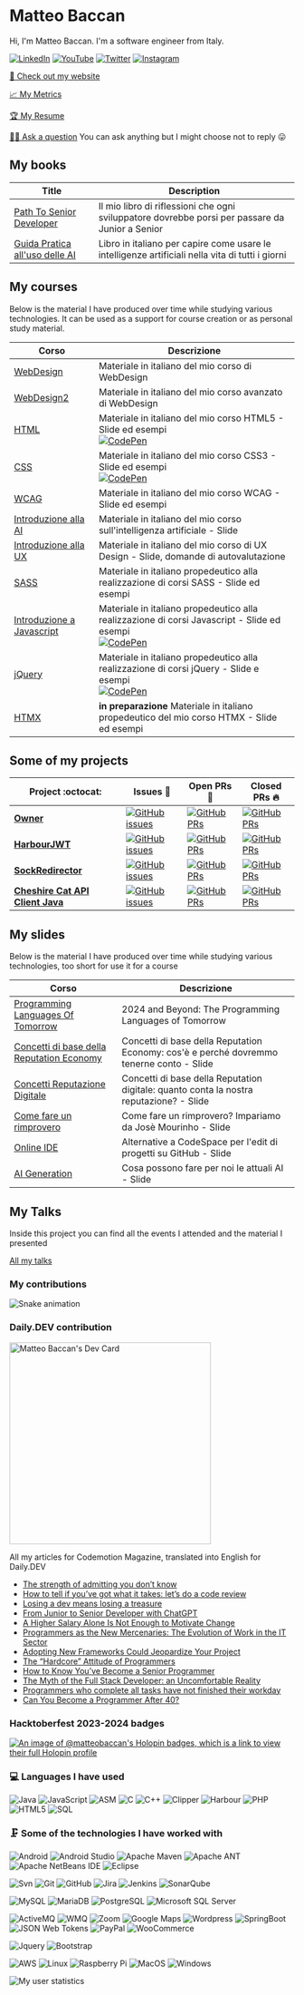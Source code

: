 # Matteo Baccan

Hi, I'm Matteo Baccan. I'm a software engineer from Italy.

[![LinkedIn](https://img.shields.io/badge/linkedin-%230077B5.svg?&style=for-the-badge&logo=linkedin&logoColor=white)](https://www.linkedin.com/in/matteobaccan)
[![YouTube](https://img.shields.io/badge/youtube-%23E4405F.svg?&style=for-the-badge&logo=youtube&logoColor=white)](https://www.youtube.com/user/matteobaccan/)
[![Twitter](https://img.shields.io/badge/twitter-%231DA1F2.svg?&style=for-the-badge&logo=twitter&logoColor=white)](https://twitter.com/matteobaccan)
[![Instagram](https://img.shields.io/badge/instagram-%23E4405F.svg?&style=for-the-badge&logo=instagram&logoColor=white)](https://www.instagram.com/matteo_baccan/)

<!--
  <a href="https://medium.com/@MokkappsDev"><img src="https://img.shields.io/badge/medium-%2312100E.svg?&style=for-the-badge&logo=medium&logoColor=white" height=25></a>
  <a href="https://dev.to/mokkapps"><img src="https://img.shields.io/badge/DEV.TO-%230A0A0A.svg?&style=for-the-badge&logo=dev-dot-to&logoColor=white" height=25></a>
-->

[👦 Check out my website](https://www.baccan.it)

[📈 My Metrics](https://metrics.lecoq.io/about/matteobaccan)

[🏆 My Resume](https://resume.github.io/?matteobaccan)

[🙋🏻 Ask a question](https://github.com/matteobaccan/matteobaccan/issues/new) You can ask anything but I might choose not to reply 😛

## My books

| Title | Description |
|-------|-------------|
| [Path To Senior Developer](https://github.com/matteobaccan/PathToSeniorDeveloper) | Il mio libro di riflessioni che ogni sviluppatore dovrebbe porsi per passare da Junior a Senior |
| [Guida Pratica all'uso delle AI](https://github.com/matteobaccan/CorsoAIBook) | Libro in italiano per capire come usare le intelligenze artificiali nella vita di tutti i giorni |


## My courses

Below is the material I have produced over time while studying various technologies. It can be used as a support for course creation or as personal study material.

| Corso | Descrizione |
|-------|-------------|
| [WebDesign](https://github.com/matteobaccan/CorsoWebDesign) | Materiale in italiano del mio corso di WebDesign |
| [WebDesign2](https://github.com/matteobaccan/CorsoWebDesign2) | Materiale in italiano del mio corso avanzato di WebDesign |
| [HTML](https://github.com/matteobaccan/CorsoHTML) | Materiale in italiano del mio corso HTML5 - Slide ed esempi <br/> [![CodePen](https://img.shields.io/badge/CodePen-open-blue?logo=codepen)](https://codepen.io/collection/kNxEPO?sort_by=itemcreatedat) |
| [CSS](https://github.com/matteobaccan/CorsoCSS) | Materiale in italiano del mio corso CSS3 - Slide ed esempi <br/> [![CodePen](https://img.shields.io/badge/CodePen-open-blue?logo=codepen)](https://codepen.io/collection/eJrMmO?sort_by=itemcreatedat) |
| [WCAG](https://github.com/matteobaccan/CorsoWCAG) | Materiale in italiano del mio corso WCAG - Slide ed esempi |
| [Introduzione alla AI](https://github.com/matteobaccan/CorsoAI) | Materiale in italiano del mio corso sull'intelligenza artificiale - Slide | 
| [Introduzione alla UX](https://github.com/matteobaccan/CorsoUX) | Materiale in italiano del mio corso di UX Design - Slide, domande di autovalutazione |
| [SASS](https://github.com/matteobaccan/CorsoSASS) | Materiale in italiano propedeutico alla realizzazione di corsi SASS - Slide ed esempi | 
| [Introduzione a Javascript](https://github.com/matteobaccan/CorsoJavascript) | Materiale in italiano propedeutico alla realizzazione di corsi Javascript - Slide ed esempi <br/> [![CodePen](https://img.shields.io/badge/CodePen-open-blue?logo=codepen)](https://codepen.io/collection/rxYLax?sort_by=itemcreatedat) |
| [jQuery](https://github.com/matteobaccan/CorsojQuery) | Materiale in italiano propedeutico alla realizzazione di corsi jQuery - Slide e esempi <br/> [![CodePen](https://img.shields.io/badge/CodePen-open-blue?logo=codepen)](https://codepen.io/collection/LPzxzo?sort_by=itemcreatedat) |
| [HTMX](https://github.com/matteobaccan/CorsoHTMX) | **in preparazione** Materiale in italiano propedeutico del mio corso HTMX - Slide ed esempi |

## Some of my projects

|      Project :octocat:   |     Issues :bug:   | Open PRs :bell:  | Closed PRs :fire:  |
|-------------|-------------------|---|---|
| [**Owner**](https://github.com/matteobaccan/owner) | [![GitHub issues](https://img.shields.io/github/issues/matteobaccan/owner?color=green&logo=github&style=flat)](https://github.com/matteobaccan/owner/issues) | [![GitHub PRs](https://img.shields.io/github/issues-pr/matteobaccan/owner?style=flat&logo=github)](https://github.com/matteobaccan/owner/pulls)  | [![GitHub PRs](https://img.shields.io/github/issues-pr-closed/matteobaccan/owner?style=flat&color=critical&logo=github)](https://github.com/matteobaccan/owner/pulls?q=is%3Apr+is%3Aclosed)  |
| [**HarbourJWT**](https://github.com/matteobaccan/HarbourJwt) | [![GitHub issues](https://img.shields.io/github/issues/matteobaccan/HarbourJwt?color=green&logo=github&style=flat)](https://github.com/matteobaccan/HarbourJwt/issues) | [![GitHub PRs](https://img.shields.io/github/issues-pr/matteobaccan/HarbourJwt?style=flat&logo=github)](https://github.com/matteobaccan/HarbourJwt/pulls)  | [![GitHub PRs](https://img.shields.io/github/issues-pr-closed/matteobaccan/HarbourJwt?style=flat&color=critical&logo=github)](https://github.com/matteobaccan/HarbourJwt/pulls?q=is%3Apr+is%3Aclosed)  |
| [**SockRedirector**](https://github.com/matteobaccan/SockRedirector) | [![GitHub issues](https://img.shields.io/github/issues/matteobaccan/SockRedirector?color=green&logo=github&style=flat)](https://github.com/matteobaccan/SockRedirector/issues) | [![GitHub PRs](https://img.shields.io/github/issues-pr/matteobaccan/SockRedirector?style=flat&logo=github)](https://github.com/matteobaccan/SockRedirector/pulls)  | [![GitHub PRs](https://img.shields.io/github/issues-pr-closed/matteobaccan/SockRedirector?style=flat&color=critical&logo=github)](https://github.com/matteobaccan/SockRedirector/pulls?q=is%3Apr+is%3Aclosed)  |
| [**Cheshire Cat API Client Java**](https://github.com/matteobaccan/cheshire-cat-api-client-java) | [![GitHub issues](https://img.shields.io/github/issues/matteobaccan/cheshire-cat-api-client-java?color=green&logo=github&style=flat)](https://github.com/matteobaccan/cheshire-cat-api-client-java/issues) | [![GitHub PRs](https://img.shields.io/github/issues-pr/matteobaccan/cheshire-cat-api-client-java?style=flat&logo=github)](https://github.com/matteobaccan/cheshire-cat-api-client-java/pulls)  | [![GitHub PRs](https://img.shields.io/github/issues-pr-closed/matteobaccan/cheshire-cat-api-client-java?style=flat&color=critical&logo=github)](https://github.com/matteobaccan/cheshire-cat-api-client-java/pulls?q=is%3Apr+is%3Aclosed)  |


## My slides

Below is the material I have produced over time while studying various technologies, too short for use it for a course

| Corso | Descrizione |
|-------|-------------|
| [Programming Languages Of Tomorrow](https://github.com/matteobaccan/ProgrammingLanguagesOfTomorrow)| 2024 and Beyond: The Programming Languages of Tomorrow |
| [Concetti di base della Reputation Economy](https://github.com/matteobaccan/CorsoReputationEconomy) | Concetti di base della Reputation Economy: cos'è e perché dovremmo tenerne conto - Slide |
| [Concetti Reputazione Digitale](https://github.com/matteobaccan/CorsoReputazioneDigitale) | Concetti di base della Reputation digitale: quanto conta la nostra reputazione? - Slide |
| [Come fare un rimprovero](https://github.com/matteobaccan/CorsoRimprovero) | Come fare un rimprovero? Impariamo da Josè Mourinho - Slide |
| [Online IDE](https://github.com/matteobaccan/CorsoOnlineIDE) | Alternative a CodeSpace per l'edit di progetti su GitHub - Slide |
| [AI Generation](https://github.com/matteobaccan/AIGeneration) | Cosa possono fare per noi le attuali AI - Slide |

## My Talks

Inside this project you can find all the events I attended and the material I presented

[All my talks](https://github.com/matteobaccan/Eventi)

### My contributions

![Snake animation](https://github.com/matteobaccan/matteobaccan/blob/snake/github-contribution-grid-snake.svg)

### Daily.DEV contribution

<a href="https://app.daily.dev/matteobaccan"><img src="https://api.daily.dev/devcards/v2/NhnqMXKwwlQ3hCqxXOiQG.png?r=i5h&type=default" width="356" alt="Matteo Baccan's Dev Card"/></a>

All my articles for Codemotion Magazine, translated into English for Daily.DEV

<!-- daily.dev BOOKMARKS:START -->
- [The strength of admitting you don’t know](https://app.daily.dev/posts/wDT21YdKh?utm_source=rss&utm_medium=bookmarks&utm_campaign=NhnqMXKwwlQ3hCqxXOiQG)
- [How to tell if you’ve got what it takes: let’s do a code review](https://app.daily.dev/posts/Omobd3BgD?utm_source=rss&utm_medium=bookmarks&utm_campaign=NhnqMXKwwlQ3hCqxXOiQG)
- [Losing a dev means losing a treasure](https://app.daily.dev/posts/oSrjP1UiT?utm_source=rss&utm_medium=bookmarks&utm_campaign=NhnqMXKwwlQ3hCqxXOiQG)
- [From Junior to Senior Developer with ChatGPT](https://app.daily.dev/posts/sq71v8sFx?utm_source=rss&utm_medium=bookmarks&utm_campaign=NhnqMXKwwlQ3hCqxXOiQG)
- [A Higher Salary Alone Is Not Enough to Motivate Change](https://app.daily.dev/posts/yxpA1fucn?utm_source=rss&utm_medium=bookmarks&utm_campaign=NhnqMXKwwlQ3hCqxXOiQG)
- [Programmers as the New Mercenaries: The Evolution of Work in the IT Sector](https://app.daily.dev/posts/WB32OgVHo?utm_source=rss&utm_medium=bookmarks&utm_campaign=NhnqMXKwwlQ3hCqxXOiQG)
- [Adopting New Frameworks Could Jeopardize Your Project](https://app.daily.dev/posts/HdrTAJBNH?utm_source=rss&utm_medium=bookmarks&utm_campaign=NhnqMXKwwlQ3hCqxXOiQG)
- [The “Hardcore” Attitude of Programmers](https://app.daily.dev/posts/2CrohgmXQ?utm_source=rss&utm_medium=bookmarks&utm_campaign=NhnqMXKwwlQ3hCqxXOiQG)
- [How to Know You’ve Become a Senior Programmer](https://app.daily.dev/posts/Z1LXHZySj?utm_source=rss&utm_medium=bookmarks&utm_campaign=NhnqMXKwwlQ3hCqxXOiQG)
- [The Myth of the Full Stack Developer: an Uncomfortable Reality](https://app.daily.dev/posts/Ko9aavfST?utm_source=rss&utm_medium=bookmarks&utm_campaign=NhnqMXKwwlQ3hCqxXOiQG)
- [Programmers who complete all tasks have not finished their workday](https://app.daily.dev/posts/fMMUy7g3T?utm_source=rss&utm_medium=bookmarks&utm_campaign=NhnqMXKwwlQ3hCqxXOiQG)
- [Can You Become a Programmer After 40?](https://app.daily.dev/posts/owOpgTHU6?utm_source=rss&utm_medium=bookmarks&utm_campaign=NhnqMXKwwlQ3hCqxXOiQG)
<!-- daily.dev BOOKMARKS:END -->

### Hacktoberfest 2023-2024 badges

[![An image of @matteobaccan's Holopin badges, which is a link to view their full Holopin profile](https://holopin.me/matteobaccan)](https://holopin.io/@matteobaccan)

<!-- 
### More statistics
![Contribution](https://github-readme-streak-stats.herokuapp.com/?user=matteobaccan)
![Trophy](https://github-profile-trophy.vercel.app/?username=matteobaccan)
![Activity](https://activity-graph.herokuapp.com/graph?username=matteobaccan&theme=github&count_private=true)
![Details](https://github-profile-summary-cards.vercel.app/api/cards/profile-details?username=matteobaccan&theme=github_dark)
-->

<!--
<img src="https://github-readme-streak-stats.herokuapp.com/?user=matteobaccan">
<img src="https://github-profile-trophy.vercel.app/?username=matteobaccan">
<img src="https://activity-graph.herokuapp.com/graph?username=matteobaccan&theme=github&count_private=true">
<img src="https://github-profile-summary-cards.vercel.app/api/cards/profile-details?username=matteobaccan&theme=github_dark">
-->

<!--https://simpleicons.org/?q=raspb -->
<!-- https://shields.io/ -->

### 💻 Languages I have used

![Java](https://img.shields.io/badge/-Java-333333?style=flat&logo=java)
![JavaScript](https://img.shields.io/badge/-JavaScript-333333?style=flat&logo=javascript)
![ASM](https://img.shields.io/badge/-ASM-333333?style=flat&logo=ASM)
![C](https://img.shields.io/badge/-C-333333?style=flat&logo=C)
![C++](https://img.shields.io/badge/-C++-333333?style=flat&logo=c%2B%2B)
![Clipper](https://img.shields.io/badge/-Clipper-333333?style=flat&logo=Clipper)
![Harbour](https://img.shields.io/badge/-Harbour-333333?style=flat&logo=Harbour)
![PHP](https://img.shields.io/badge/-PHP-333333?style=flat&logo=PHP)
![HTML5](https://img.shields.io/badge/-HTML5-333333?style=flat&logo=html5)
![SQL](https://img.shields.io/badge/-SQL-333333?style=flat&logo=postgresql)

### 🗜 Some of the technologies I have worked with

![Android](http://img.shields.io/badge/-Android-333333?style=flat&logo=android)
![Android Studio](http://img.shields.io/badge/-Android%20Studio-333333?style=flat&logo=android-studio)
![Apache Maven](http://img.shields.io/badge/-Apache%20Maven-333333?style=flat&logo=Apache%20Maven&logoColor=C71A36)
![Apache ANT](http://img.shields.io/badge/-Apache%20ANT-333333?style=flat&logo=Apache%20Ant&logoColor=A81C7D)
![Apache NetBeans IDE](http://img.shields.io/badge/-Apache%20NetBeans%20IDE-333333?style=flat&logo=Apache%20NetBeans%20IDE&logoColor=0052CC)
![Eclipse](http://img.shields.io/badge/-Eclipse-333333?style=flat&logo=Eclipse)

![Svn](https://img.shields.io/badge/-Svn-333333?style=flat&logo=subversion)
![Git](https://img.shields.io/badge/-Git-333333?style=flat&logo=git&logoColor=F05032)
![GitHub](https://img.shields.io/badge/-GitHub-333333?style=flat&logo=github&logoColor=FFFFFF)
![Jira](https://img.shields.io/badge/-Jira-333333?style=flat&logo=jira-software&logoColor=white&logoColor=0052CC)
![Jenkins](https://img.shields.io/badge/-jenkins-333333?style=flat&logo=jenkins)
![SonarQube](https://img.shields.io/badge/-SonarQube-333333?style=flat&logo=SonarQube)

![MySQL](https://img.shields.io/badge/-MySQL-333333?style=flat&logo=MySQL)
![MariaDB](https://img.shields.io/badge/-MariaDB-333333?style=flat&logo=MariaDB)
![PostgreSQL](https://img.shields.io/badge/-PostgreSQL-333333?style=flat&logo=PostgreSQL)
![Microsoft SQL Server](https://img.shields.io/badge/-Microsoft%20SQL%20Server-333333?style=flat&logo=Microsoft%20SQL%20Server&logoColor=CC2927)

![ActiveMQ](https://img.shields.io/badge/-ActiveMQ-333333?style=flat&logo=ActiveMQ)
![WMQ](https://img.shields.io/badge/-WMQ-333333?style=flat&logo=IBM&logoColor=054ADA)
![Zoom](https://img.shields.io/badge/-Zoom-333333?style=flat&logo=Zoom)
![Google Maps](https://img.shields.io/badge/-Google%20Maps-333333?style=flat&logo=Google%20Maps)
![Wordpress](https://img.shields.io/badge/-Wordpress-333333?style=flat&logo=Wordpress)
![SpringBoot](https://img.shields.io/badge/-SpringBoot-333333?style=flat&logo=Spring)
![JSON Web Tokens](https://img.shields.io/badge/-JSON%20Web%20Tokens-333333?style=flat&logo=JSON%20Web%20Tokens&logoColor=000000)
![PayPal](https://img.shields.io/badge/-PayPal-333333?style=flat&logo=PayPal)
![WooCommerce](https://img.shields.io/badge/-WooCommerce-333333?style=flat&logo=WooCommerce)

![Jquery](https://img.shields.io/badge/-Jquery-333333?style=flat&logo=Jquery)
![Bootstrap](https://img.shields.io/badge/-Bootstrap-333333?style=flat&logo=Bootstrap)

![AWS](http://img.shields.io/badge/-AWS-333333?style=flat&logo=amazon)
![Linux](https://img.shields.io/badge/-Linux-333333?style=flat&logo=linux&logoColor=FCC624)
![Raspberry Pi](https://img.shields.io/badge/-Raspberry%20Pi-333333?style=flat&logo=Raspberry%20Pi&logoColor=C51A4A)
![MacOS](http://img.shields.io/badge/-Mac%20OS-333333?style=flat&logo=apple)
![Windows](http://img.shields.io/badge/-Windows-333333?style=flat&logo=windows)

<!--
![Matteobaccan's github stats](https://github-readme-stats.vercel.app/api?username=matteobaccan)
![Top Langs](https://github-readme-stats.vercel.app/api/top-langs/?username=matteobaccan&layout=compact)
-->

<!--
[![matteobaccan's GitHub stats](https://stats.quine.sh/matteobaccan/github)](https://quine.sh/profile/matteobaccan)
-->

<!--
<a href="https://quine.sh/profile/matteobaccan"><img src="https://stats.quine.sh/matteobaccan/github" alt="matteobaccan's GitHub stats" width="840px"></a>
-->

![My user statistics](images/userstats.svg)

<!--
![Metrics](github-metrics.svg)
-->

<!--
![Profile views](https://gpvc.arturio.dev/matteobaccan)
-->

